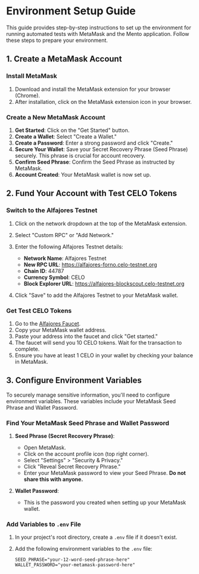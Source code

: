 # Environment Setup Guide

This guide provides step-by-step instructions to set up the environment for running automated tests with MetaMask and the Mento application. Follow these steps to prepare your environment.

## 1. Create a MetaMask Account

### Install MetaMask

1. Download and install the MetaMask extension for your browser (Chrome).
2. After installation, click on the MetaMask extension icon in your browser.

### Create a New MetaMask Account

1. **Get Started**: Click on the "Get Started" button.
2. **Create a Wallet**: Select "Create a Wallet."
3. **Create a Password**: Enter a strong password and click "Create."
4. **Secure Your Wallet**: Save your Secret Recovery Phrase (Seed Phrase) securely. This phrase is crucial for account recovery.
5. **Confirm Seed Phrase**: Confirm the Seed Phrase as instructed by MetaMask.
6. **Account Created**: Your MetaMask wallet is now set up.

## 2. Fund Your Account with Test CELO Tokens

### Switch to the Alfajores Testnet

1. Click on the network dropdown at the top of the MetaMask extension.
2. Select "Custom RPC" or "Add Network."
3. Enter the following Alfajores Testnet details:
   - **Network Name**: Alfajores Testnet
   - **New RPC URL**: https://alfajores-forno.celo-testnet.org
   - **Chain ID**: 44787
   - **Currency Symbol**: CELO
   - **Block Explorer URL**: https://alfajores-blockscout.celo-testnet.org

4. Click "Save" to add the Alfajores Testnet to your MetaMask wallet.

### Get Test CELO Tokens

1. Go to the [Alfajores Faucet](https://celo.org/developers/faucet).
2. Copy your MetaMask wallet address.
3. Paste your address into the faucet and click "Get started."
4. The faucet will send you 10 CELO tokens. Wait for the transaction to complete.
5. Ensure you have at least 1 CELO in your wallet by checking your balance in MetaMask.

## 3. Configure Environment Variables

To securely manage sensitive information, you'll need to configure environment variables. These variables include your MetaMask Seed Phrase and Wallet Password.

### Find Your MetaMask Seed Phrase and Wallet Password

1. **Seed Phrase (Secret Recovery Phrase)**:
   - Open MetaMask.
   - Click on the account profile icon (top right corner).
   - Select "Settings" > "Security & Privacy."
   - Click "Reveal Secret Recovery Phrase."
   - Enter your MetaMask password to view your Seed Phrase. **Do not share this with anyone.**
   
2. **Wallet Password**:
   - This is the password you created when setting up your MetaMask wallet.

### Add Variables to `.env` File

1. In your project's root directory, create a `.env` file if it doesn't exist.
2. Add the following environment variables to the `.env` file:

   ```env
   SEED_PHRASE="your-12-word-seed-phrase-here"
   WALLET_PASSWORD="your-metamask-password-here"
